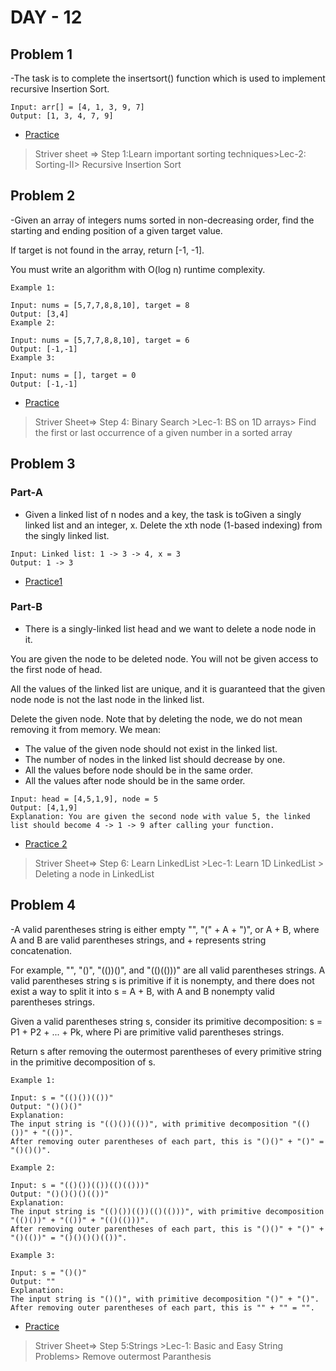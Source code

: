 # DAY - 12

## Problem 1
-The task is to complete the insertsort() function which is used to implement recursive Insertion Sort.
```
Input: arr[] = [4, 1, 3, 9, 7]
Output: [1, 3, 4, 7, 9]
```

- [Practice](https://www.geeksforgeeks.org/problems/insertion-sort/1)

> Striver sheet => Step 1:Learn important sorting techniques>Lec-2: Sorting-II> Recursive Insertion Sort

## Problem 2
-Given an array of integers nums sorted in non-decreasing order, find the starting and ending position of a given target value.

If target is not found in the array, return [-1, -1].

You must write an algorithm with O(log n) runtime complexity.

```
Example 1:

Input: nums = [5,7,7,8,8,10], target = 8
Output: [3,4]
Example 2:

Input: nums = [5,7,7,8,8,10], target = 6
Output: [-1,-1]
Example 3:

Input: nums = [], target = 0
Output: [-1,-1]
```

- [Practice](https://leetcode.com/problems/find-first-and-last-position-of-element-in-sorted-array/description/)

> Striver Sheet=> Step 4: Binary Search >Lec-1: BS on 1D arrays> Find the first or last occurrence of a given number in a sorted array

## Problem 3
### Part-A
- Given a linked list of n nodes and a key, the task is toGiven a singly linked list and an integer, x. Delete the xth node (1-based indexing) from the singly linked list.
```
Input: Linked list: 1 -> 3 -> 4, x = 3
Output: 1 -> 3
```
- [Practice1](https://www.geeksforgeeks.org/problems/delete-a-node-in-single-linked-list/1)

### Part-B
- There is a singly-linked list head and we want to delete a node node in it.

You are given the node to be deleted node. You will not be given access to the first node of head.

All the values of the linked list are unique, and it is guaranteed that the given node node is not the last node in the linked list.

Delete the given node. Note that by deleting the node, we do not mean removing it from memory. We mean:

- The value of the given node should not exist in the linked list.
- The number of nodes in the linked list should decrease by one.
- All the values before node should be in the same order.
- All the values after node should be in the same order.

```
Input: head = [4,5,1,9], node = 5
Output: [4,1,9]
Explanation: You are given the second node with value 5, the linked list should become 4 -> 1 -> 9 after calling your function.
```
- [Practice 2](https://leetcode.com/problems/delete-node-in-a-linked-list/description/)


> Striver Sheet=> Step 6: Learn LinkedList >Lec-1: Learn 1D LinkedList > Deleting a node in LinkedList

## Problem 4
-A valid parentheses string is either empty "", "(" + A + ")", or A + B, where A and B are valid parentheses strings, and + represents string concatenation.

For example, "", "()", "(())()", and "(()(()))" are all valid parentheses strings.
A valid parentheses string s is primitive if it is nonempty, and there does not exist a way to split it into s = A + B, with A and B nonempty valid parentheses strings.

Given a valid parentheses string s, consider its primitive decomposition: s = P1 + P2 + ... + Pk, where Pi are primitive valid parentheses strings.

Return s after removing the outermost parentheses of every primitive string in the primitive decomposition of s.

```
Example 1:

Input: s = "(()())(())"
Output: "()()()"
Explanation: 
The input string is "(()())(())", with primitive decomposition "(()())" + "(())".
After removing outer parentheses of each part, this is "()()" + "()" = "()()()".

Example 2:

Input: s = "(()())(())(()(()))"
Output: "()()()()(())"
Explanation: 
The input string is "(()())(())(()(()))", with primitive decomposition "(()())" + "(())" + "(()(()))".
After removing outer parentheses of each part, this is "()()" + "()" + "()(())" = "()()()()(())".

Example 3:

Input: s = "()()"
Output: ""
Explanation: 
The input string is "()()", with primitive decomposition "()" + "()".
After removing outer parentheses of each part, this is "" + "" = "".
```
- [Practice](https://leetcode.com/problems/remove-outermost-parentheses/description/)

> Striver Sheet=> Step 5:Strings >Lec-1: Basic and Easy String Problems> Remove outermost Paranthesis


